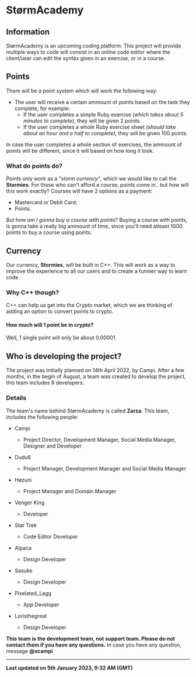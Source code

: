 # StørmAcademy
## Information
StørmAcademy is an upcoming coding platform.
This project will provide multiple ways to code will consist in an online code editor where the client/user can edit the syntax given in an exercise, or in a course.

## Points
There will be a point system which will work the following way:
- The user will receive a certain ammount of points based on the task they complete, for example:
  - If the user completes a simple Ruby exercise _(which takes about 5 minutes to complete)_, they will be given 2 points.
  - If the user completes a whole Ruby exercise sheet _(should take about an hour and a half to complete)_, they will be given 100 points.

In case the user completes a whole section of exercises, the ammount of points will be different, since it will based on how long it took.

### What do points do?
Points only work as a _"storm currency"_, which we would like to call the **Stormies**.
For those who can't afford a course, points come in.. but how will this work exactly?
 Courses will have 2 options as a payment:
  - Mastercard or Debit Card;
  - Points.

_*But how am I gonna buy a course with points?*_
Buying a course with points, is gonna take a really big ammount of time, since you'll need atleast 1000 points to buy a course using points.

## Currency
Our currency, **Stormies**, will be built in C++.
This will work as a way to improve the experience to all our users and to create a funnier way to learn code.

### Why C++ though?
C++ can help us get into the Crypto market, which we are thinking of adding an option to convert points to crypto.

#### How much will 1 point be in crypto?
Well, 1 single point will only be about 0.00001.

## Who is developing the project?
The project was initially planned on 14th April 2022, by Campi.
After a few months, in the begin of August, a team was created to develop the project, this team includes 8 developers.

### Details
The team's name behind StørmAcademy is called **Zarza**.
This team, includes the following people:
- Campi
  - Project Director, Development Manager, Social Media Manager, Designer and Developer
  
- Dudu6
  - Project Manager, Development Manager and Social Media Manager
  
- Høzuni
  - Project Manager and Domain Manager
  
- Venger King
  - Developer
  
- Star Trek
  - Code Editor Developer

- Alpaca
  - Design Developer

- Sasuke
  - Design Developer
  
- Pixelated_Lagg
  - App Developer

- Loristhegreat
  - Design Developer
  
**This team is the development team, not support team. Please do not contact them if you have any questions.**
In case you have any question, message **@xcampi**

---
**Last updated on 5th January 2023, 9:32 AM (GMT)**
